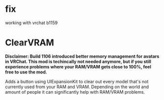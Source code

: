 # fix
working with vrchat b1159

# ClearVRAM

**Disclaimer: Build 1106 introduced better memory management for avatars in VRChat. This mod is techincally not needed anymore, but if you still experience problems where your RAM/VRAM gets close to 100%, feel free to use the mod.**

Adds a button using UIExpansionKit to clear out every model that's not currently used from your RAM and VRAM. Depending on the world and amount of people it can significantly help with RAM/VRAM problems.
